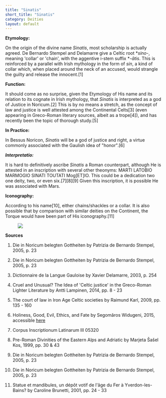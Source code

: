 ```yaml
---
title: "Sinatis"
short_title: "Sinatis"
category: Deities
layout: default
---
```


**Etymology:**

On the origin of the divine name *Sinatis*, most scholarship is actually agreed. De Bernardo Stempel and Delamarre give a Celtic root \**sino-*, meaning 'collar' or 'chain', with the aggentive i-stem suffix \**-ātis*. This is reinforced by a parallel with Irish mythology in the form of *sín*, a kind of collar which, when placed around the neck of an accused, would strangle the guilty and release the innocent.\[1]

**Function:**

It should come as no surprise, given the Etymology of His name and its relation to its cognate in Irish mythology, that *Sinatis* is interpreted as a god of Justice in Noricum.\[2] This is by no means a stretch, as the concept of law and justice is well attested among the Continental Celts\[3] (even appearing in Greco-Roman literary sources, albeit as a trope\[4]), and has recently been the topic of thorough study.\[5]

**In Practice:**

In Bessus Noricon, *Sinatis* will be a god of justice and right, a virtue commonly associated with the Gaulish idea of "honor".\[6]

**_Interpretatio:_**

It is hard to definitively ascribe *Sinatis* a Roman counterpart, although He is attested in an inscription with several other theonyms: MARTI LATOBIO MARMOGIO SINATI TOUTATI Mog\[ET]IO. This could be a dedication two one deity, two, or even six.\[7]\[8]\[9] Given this inscription, it is possible He was associated with Mars.

**Iconography:**

According to his name\[10], either chains/shackles or a collar. It is also possible that by comparison with similar deities on the Continent, the Torque would have been part of His iconography.\[11] 

<figure class="deity-image"><img src="{{ '/assets/img/sinatis.png' | relative_url }}"></figure>

**Sources**

1. Die in Noricum belegten Gottheiten by Patrizia de Bernardo Stempel, 2005, p. 23

2. Die in Noricum belegten Gottheiten by Patrizia de Bernardo Stempel, 2005, p. 23

3. Dictionnaire de la Langue Gauloise by Xavier Delamarre, 2003, p. 254 

4. Cruel and Unusual? The Idea of 'Celtic justice' in the Greco-Roman Lighter Literature by Antti Lampinen, 2014, pp. 8 - 23

5. The court of law in Iron Age Celtic societies by Raimund Karl, 2009, pp. 135 - 160

6. Holiness, Good, Evil, Ethics, and Fate by  Segomâros Widugeni, 2015, accessible [here](http://polytheist.com/segomaros/2015/03/11/holiness-good-evil-ethics-and-fate/#fn-1132-16)

7. Corpus Inscriptionum Latinarum III 05320

8. Pre-Roman Divinities of the Eastern Alps and Adriatic by Marjeta Šašel Kos, 1999, pp. 30 & 43

9. Die in Noricum belegten Gottheiten by Patrizia de Bernardo Stempel, 2005, p. 23

10. Die in Noricum belegten Gottheiten by Patrizia de Bernardo Stempel, 2005, p. 23

11. Statue et mandibules, un dépôt votif de l'âge du Fer à Yverdon-les-Bains? by Caroline Brunetti, 2001, pp. 24 - 33